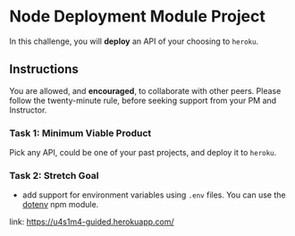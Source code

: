 # Node Deployment Module Project

In this challenge, you will **deploy** an API of your choosing to `heroku`.

## Instructions

You are allowed, and **encouraged**, to collaborate with other peers. Please follow the twenty-minute rule, before seeking support from your PM and Instructor.

### Task 1: Minimum Viable Product

Pick any API, could be one of your past projects, and deploy it to `heroku`.

### Task 2: Stretch Goal

- add support for environment variables using `.env` files. You can use the [dotenv](https://www.npmjs.com/package/dotenv) npm module.

link: https://u4s1m4-guided.herokuapp.com/
